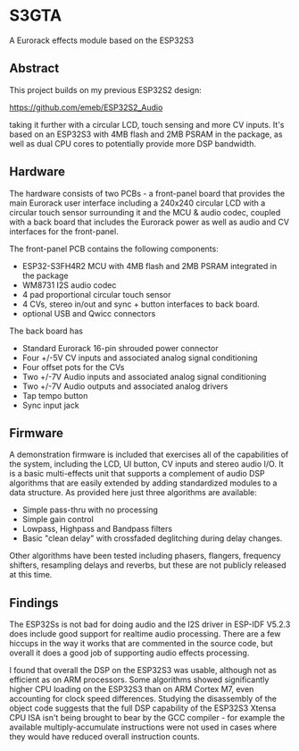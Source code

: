 # S3GTA
A Eurorack effects module based on the ESP32S3

## Abstract
This project builds on my previous ESP32S2 design:

https://github.com/emeb/ESP32S2_Audio

taking it further with a circular LCD, touch sensing and more CV inputs. It's
based on an ESP32S3 with 4MB flash and 2MB PSRAM in the package, as well as
dual CPU cores to potentially provide more DSP bandwidth.

## Hardware
The hardware consists of two PCBs - a front-panel board that provides the main
Eurorack user interface including a 240x240 circular LCD with a circular touch
sensor surrounding it and the MCU & audio codec, coupled with a back board that
includes the Eurorack power as well as audio and CV interfaces for the front-panel.

The front-panel PCB contains the following components:
* ESP32-S3FH4R2 MCU with 4MB flash and 2MB PSRAM integrated in the package
* WM8731 I2S audio codec
* 4 pad proportional circular touch sensor
* 4 CVs, stereo in/out and sync + button interfaces to back board.
* optional USB and Qwicc connectors

The back board has
* Standard Eurorack 16-pin shrouded power connector
* Four +/-5V CV inputs and associated analog signal conditioning
* Four offset pots for the CVs
* Two +/-7V Audio inputs and associated analog signal conditioning 
* Two +/-7V Audio outputs and associated analog drivers
* Tap tempo button
* Sync input jack

## Firmware
A demonstration firmware is included that exercises all of the capabilities of
the system, including the LCD, UI button, CV inputs and stereo audio I/O. It is
a basic multi-effects unit that supports a complement of audio DSP algorithms
that are easily extended by adding standardized modules to a data structure.
As provided here just three algorithms are available:
* Simple pass-thru with no processing
* Simple gain control
* Lowpass, Highpass and Bandpass filters
* Basic "clean delay" with crossfaded deglitching during delay changes.

Other algorithms have been tested including phasers, flangers, frequency shifters,
resampling delays and reverbs, but these are not publicly released at this time.

## Findings
The ESP32Ss is not bad for doing audio and the I2S driver in ESP-IDF V5.2.3 does
include good support for realtime audio processing. There are a few hiccups in
the way it works that are commented in the source code, but overall it does a
good job of supporting audio effects processing.

I found that overall the DSP on the ESP32S3 was usable, although not as
efficient as on ARM processors. Some algorithms showed significantly higher CPU
loading on the ESP32S3 than on ARM Cortex M7, even accounting for clock speed
differences. Studying the disassembly of the object code suggests that the full
DSP capability of the ESP32S3 Xtensa CPU ISA isn't being brought to bear by the
GCC compiler - for example the available multiply-accumulate instructions were
not used in cases where they would have reduced overall instruction counts.


